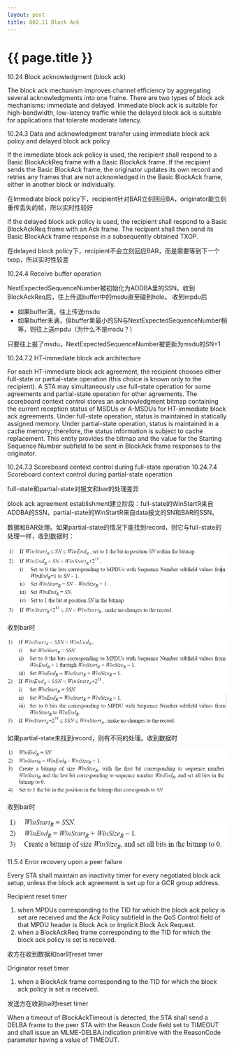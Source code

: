 ```yaml
---
layout: post
title: 802.11 Block Ack
---
```


{{ page.title }}
================

10.24 Block acknowledgment (block ack)

The block ack mechanism improves channel efficiency by aggregating several acknowledgments into one
frame. There are two types of block ack mechanisms: immediate and delayed. Immediate block ack is suitable
for high-bandwidth, low-latency traffic while the delayed block ack is suitable for applications that tolerate
moderate latency.


10.24.3 Data and acknowledgment transfer using immediate block ack policy and delayed
block ack policy

If the immediate block ack policy is used, the recipient shall respond to a Basic BlockAckReq frame with a
Basic BlockAck frame. If the recipient sends the Basic BlockAck frame, the originator updates its own record
and retries any frames that are not acknowledged in the Basic BlockAck frame, either in another block or
individually.

在Immediate block policy下，recipient针对BAR立刻回应BA，originator能立刻重传丢失的帧，所以实时性较好

If the delayed block ack policy is used, the recipient shall respond to a Basic BlockAckReq frame with an Ack
frame. The recipient shall then send its Basic BlockAck frame response in a subsequently obtained TXOP.

在delayed block policy下，recipient不会立刻回应BAR，而是需要等到下一个txop，所以实时性较差

10.24.4 Receive buffer operation

NextExpectedSequenceNumber被初始化为ADDBA里的SSN。收到BlockAckReq后，往上传送buffer中的msdu直至碰到hole。
收到mpdu后

  - 如果buffer满，往上传送msdu
  - 如果buffer未满，但buffer里最小的SN与NextExpectedSequenceNumber相等，则往上送mpdu（为什么不是msdu？）

只要往上报了msdu，NextExpectedSequenceNumber被更新为msdu的SN+1


10.24.7.2 HT-immediate block ack architecture

For each HT-immediate block ack agreement, the recipient chooses either full-state or partial-state operation
(this choice is known only to the recipient). A STA may simultaneously use full-state operation for some
agreements and partial-state operation for other agreements. The scoreboard context control stores an
acknowledgment bitmap containing the current reception status of MSDUs or A-MSDUs for HT-immediate
block ack agreements. Under full-state operation, status is maintained in statically assigned memory. Under
partial-state operation, status is maintained in a cache memory; therefore, the status information is subject to
cache replacement. This entity provides the bitmap and the value for the Starting Sequence Number subfield to
be sent in BlockAck frame responses to the originator.

10.24.7.3 Scoreboard context control during full-state operation
10.24.7.4 Scoreboard context control during partial-state operation

full-state和partial-state对报文和bar的处理差异

block ack agreement establishment建立阶段：full-state的WinStartR来自ADDBA的SSN，partial-state的WinStartR来自data报文的SN和BAR的SSN。

数据和BAR处理。如果partial-state的情况下能找到record，则它与full-state的处理一样，收到数据时：

![](/images/posts/2021-05-28/1.png)

收到bar时

![](/images/posts/2021-05-28/2.png)

如果partial-state未找到record，则有不同的处理。收到数据时

![](/images/posts/2021-05-28/3.png)

收到bar时

![](/images/posts/2021-05-28/4.png)


11.5.4 Error recovery upon a peer failure

Every STA shall maintain an inactivity timer for every negotiated block ack setup, unless the block ack
agreement is set up for a GCR group address.

Recipient reset timer
1) when MPDUs corresponding to the TID for which the block ack policy is set are received and the Ack Policy subfield in
the QoS Control field of that MPDU header is Block Ack or Implicit Block Ack Request.
2) when a BlockAckReq frame corresponding to the TID for which the block ack policy is set is received.

收方在收到数据和bar时reset timer

Originator reset timer
1) when a BlockAck frame corresponding to the TID for which the block ack policy is set is received. 

发送方在收到ba时reset timer

When a timeout of BlockAckTimeout is detected, the STA shall send a DELBA frame to the peer STA with the Reason Code field set to TIMEOUT and shall
issue an MLME-DELBA.indication primitive with the ReasonCode parameter having a value of TIMEOUT.

